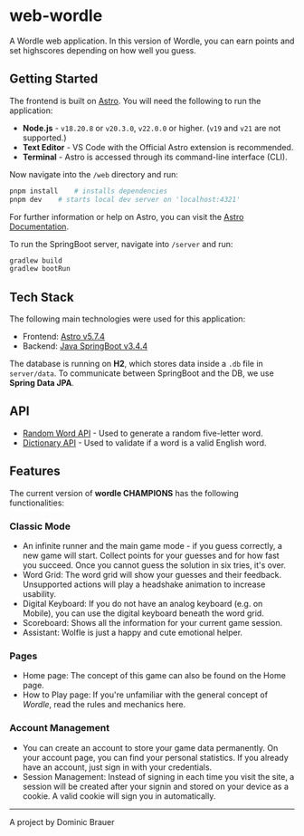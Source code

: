 # web-wordle
A Wordle web application. In this version of Wordle, you can earn points and set highscores depending on how well you guess.

## Getting Started
The frontend is built on [Astro](https://astro.build/). You will need the following to run the application:
- **Node.js** - `v18.20.8` or `v20.3.0`, `v22.0.0` or higher. (`v19` and `v21` are not supported.)
- **Text Editor** - VS Code with the Official Astro extension is recommended.
- **Terminal** - Astro is accessed through its command-line interface (CLI).

Now navigate into the `/web` directory and run:
```sh
pnpm install	# installs dependencies
pnpm dev	# starts local dev server on 'localhost:4321'
```
For further information or help on Astro, you can visit the [Astro Documentation](https://docs.astro.build/en/getting-started/).

To run the SpringBoot server, navigate into `/server` and run:
```sh
gradlew build
gradlew bootRun
```

## Tech Stack
The following main technologies were used for this application:
- Frontend: [Astro v5.7.4](https://astro.build/)
- Backend: [Java SpringBoot v3.4.4](https://spring.io/projects/spring-boot)

The database is running on **H2**, which stores data inside a `.db` file in `server/data`. To communicate between SpringBoot and the DB, we use **Spring Data JPA**.

## API
- [Random Word API](https://random-word-api.vercel.app/) - Used to generate a random five-letter word.
- [Dictionary API](https://dictionaryapi.dev/) - Used to validate if a word is a valid English word.

## Features
The current version of **wordle CHAMPIONS** has the following functionalities:

### Classic Mode
- An infinite runner and the main game mode - if you guess correctly, a new game will start. Collect points for your guesses and for how fast you succeed. Once you cannot guess the solution in six tries, it's over.
- Word Grid: The word grid will show your guesses and their feedback. Unsupported actions will play a headshake animation to increase usability.
- Digital Keyboard: If you do not have an analog keyboard (e.g. on Mobile), you can use the digital keyboard beneath the word grid.
- Scoreboard: Shows all the information for your current game session.
- Assistant: Wolfle is just a happy and cute emotional helper.

### Pages
- Home page: The concept of this game can also be found on the Home page.
- How to Play page: If you're unfamiliar with the general concept of *Wordle*, read the rules and mechanics here.

### Account Management
- You can create an account to store your game data permanently. On your account page, you can find your personal statistics. If you already have an account, just sign in with your credentials.
- Session Management: Instead of signing in each time you visit the site, a session will be created after your signin and stored on your device as a cookie. A valid cookie will sign you in automatically.

---
A project by Dominic Brauer
